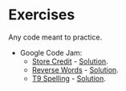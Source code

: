 Exercises
=========

Any code meant to practice.

<ul>
    <li>
        Google Code Jam:
        <ul>
            <li><a href="https://code.google.com/codejam/contest/351101/dashboard#s=p0">Store Credit</a> - <a href="https://github.com/cgortaris/exercises/tree/master/google-code-jam/africa-2010-qualification/problem-A/solution.py">Solution</a>.</li>
            <li><a href="https://code.google.com/codejam/contest/351101/dashboard#s=p1">Reverse Words</a> - <a href="https://github.com/cgortaris/exercises/tree/master/google-code-jam/africa-2010-qualification/problem-B/solution.py">Solution</a>.</li>
            <li><a href="https://code.google.com/codejam/contest/351101/dashboard#s=p2">T9 Spelling</a> - <a href="https://github.com/cgortaris/exercises/tree/master/google-code-jam/africa-2010-qualification/problem-C/solution.py">Solution</a>.</li>
        </ul>
    </li>
</ul>
